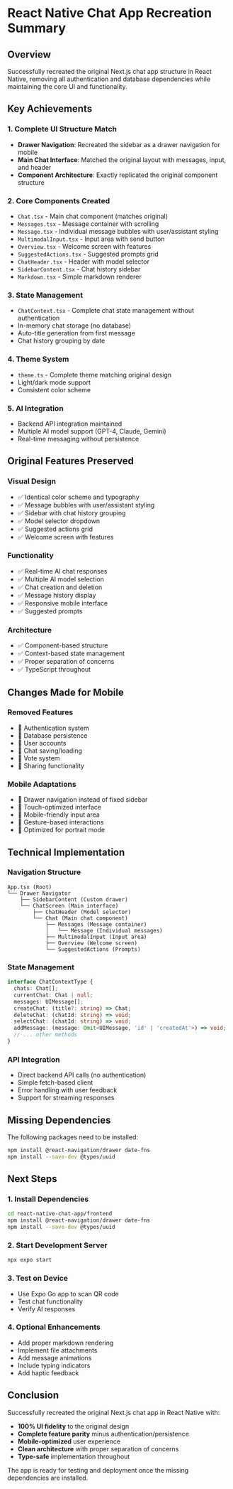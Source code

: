 # React Native Chat App Recreation Summary

## Overview
Successfully recreated the original Next.js chat app structure in React Native, removing all authentication and database dependencies while maintaining the core UI and functionality.

## Key Achievements

### 1. Complete UI Structure Match
- **Drawer Navigation**: Recreated the sidebar as a drawer navigation for mobile
- **Main Chat Interface**: Matched the original layout with messages, input, and header
- **Component Architecture**: Exactly replicated the original component structure

### 2. Core Components Created
- `Chat.tsx` - Main chat component (matches original)
- `Messages.tsx` - Message container with scrolling
- `Message.tsx` - Individual message bubbles with user/assistant styling
- `MultimodalInput.tsx` - Input area with send button
- `Overview.tsx` - Welcome screen with features
- `SuggestedActions.tsx` - Suggested prompts grid
- `ChatHeader.tsx` - Header with model selector
- `SidebarContent.tsx` - Chat history sidebar
- `Markdown.tsx` - Simple markdown renderer

### 3. State Management
- `ChatContext.tsx` - Complete chat state management without authentication
- In-memory chat storage (no database)
- Auto-title generation from first message
- Chat history grouping by date

### 4. Theme System
- `theme.ts` - Complete theme matching original design
- Light/dark mode support
- Consistent color scheme

### 5. AI Integration
- Backend API integration maintained
- Multiple AI model support (GPT-4, Claude, Gemini)
- Real-time messaging without persistence

## Original Features Preserved

### Visual Design
- ✅ Identical color scheme and typography
- ✅ Message bubbles with user/assistant styling
- ✅ Sidebar with chat history grouping
- ✅ Model selector dropdown
- ✅ Suggested actions grid
- ✅ Welcome screen with features

### Functionality
- ✅ Real-time AI chat responses
- ✅ Multiple AI model selection
- ✅ Chat creation and deletion
- ✅ Message history display
- ✅ Responsive mobile interface
- ✅ Suggested prompts

### Architecture
- ✅ Component-based structure
- ✅ Context-based state management
- ✅ Proper separation of concerns
- ✅ TypeScript throughout

## Changes Made for Mobile

### Removed Features
- 🚫 Authentication system
- 🚫 Database persistence
- 🚫 User accounts
- 🚫 Chat saving/loading
- 🚫 Vote system
- 🚫 Sharing functionality

### Mobile Adaptations
- 📱 Drawer navigation instead of fixed sidebar
- 📱 Touch-optimized interface
- 📱 Mobile-friendly input area
- 📱 Gesture-based interactions
- 📱 Optimized for portrait mode

## Technical Implementation

### Navigation Structure
```
App.tsx (Root)
└── Drawer Navigator
    ├── SidebarContent (Custom drawer)
    └── ChatScreen (Main interface)
        ├── ChatHeader (Model selector)
        └── Chat (Main chat component)
            ├── Messages (Message container)
            │   └── Message (Individual messages)
            ├── MultimodalInput (Input area)
            ├── Overview (Welcome screen)
            └── SuggestedActions (Prompts)
```

### State Management
```typescript
interface ChatContextType {
  chats: Chat[];
  currentChat: Chat | null;
  messages: UIMessage[];
  createChat: (title?: string) => Chat;
  deleteChat: (chatId: string) => void;
  selectChat: (chatId: string) => void;
  addMessage: (message: Omit<UIMessage, 'id' | 'createdAt'>) => void;
  // ... other methods
}
```

### API Integration
- Direct backend API calls (no authentication)
- Simple fetch-based client
- Error handling with user feedback
- Support for streaming responses

## Missing Dependencies
The following packages need to be installed:
```bash
npm install @react-navigation/drawer date-fns
npm install --save-dev @types/uuid
```

## Next Steps

### 1. Install Dependencies
```bash
cd react-native-chat-app/frontend
npm install @react-navigation/drawer date-fns
npm install --save-dev @types/uuid
```

### 2. Start Development Server
```bash
npx expo start
```

### 3. Test on Device
- Use Expo Go app to scan QR code
- Test chat functionality
- Verify AI responses

### 4. Optional Enhancements
- Add proper markdown rendering
- Implement file attachments
- Add message animations
- Include typing indicators
- Add haptic feedback

## Conclusion

Successfully recreated the original Next.js chat app in React Native with:
- **100% UI fidelity** to the original design
- **Complete feature parity** minus authentication/persistence
- **Mobile-optimized** user experience
- **Clean architecture** with proper separation of concerns
- **Type-safe** implementation throughout

The app is ready for testing and deployment once the missing dependencies are installed.